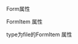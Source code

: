 
Form属性

<CurdTable :data="data" :columns="columns" :option="option"></CurdTable>

FormItem 属性

<CurdTable :data="data1" :columns="columns" :option="option"></CurdTable>

type为file的FormItem 属性

<CurdTable :data="data2" :columns="columns" :option="option"></CurdTable>


<script setup>
import { ref } from "vue"
const columns = ref([
  {prop: "prop",label:"属性"},
  {prop: "desc",label:"说明"},
  {prop: "type",label:"类型"},
  {prop: "opValue",label:"可选值"},
  {prop: "deValue",label:"默认值"},
])
const option = {
    hideMenu: true, // 是否隐藏右侧工具菜单
    hideOperation: true, // 是否隐藏操作列
    hideBtnAdd: true, // 是否隐藏添加按钮
    pageHide: true, // 是否隐藏分页器
}
const data = ref([
    {prop: "model", desc:"表单数据对象",type: "object",opValue: "--",deValue: "--"},
    {prop: "inline", desc:"行内表单模式",type: "boolean",opValue: "--",deValue: "false"}
])

// FormItem属性
const data1 = ref([
    {prop: "prop", desc:"表单域model字段",type: "string",opValue: "--",deValue: "--"},
    {prop: "label", desc:"标签",type: "string",opValue: "--",deValue: "--"},
    {prop: "label-width", desc:"标签的宽度",type: "string|number",opValue: "--",deValue: "--"},
    {prop: "label", desc:"标签",type: "string",opValue: "--",deValue: "--"},
    {prop: "type", desc:"表单类型",type: "string",opValue: "input, select, radio, checkbox, input-number, input-range, switch, file, input-password, date-picker, color-picker, value",deValue: "--"},
    {prop: "span", desc:"排版中占一行的比例",type: "number",opValue: "1-24",deValue: "24"},
    {prop: "value", desc:"初始值",type: "string|number|array",opValue: "--",deValue: "--"},
    {prop: "options", desc:"选项数组",type: "array",opValue: "--",deValue: "--"},
    {prop: "asyncOptions", desc:"异步获取选项的函数，需返回promise",type: "function",opValue: "--",deValue: "--"},
    {prop: "props", desc:"绑定在输入组件上的属性",type: "object",opValue: "--",deValue: "--"},
    {prop: "eventObject", desc:"绑定在组件上的事件",type: "object",opValue: "blur,click,change,focus",deValue: "--"},
])
// FormItem属性，type为file的额外属性
const data2 = ref([
    {prop: "action", desc:"上传地址",type: "string",opValue: "--",deValue: "--"},
    {prop: "maxsize", desc:"文件大小最大值",type: "number",opValue: "--",deValue: "--"},
    {prop: "fileType", desc:"上传的文件类型",type: "string",opValue: "image/video",deValue: "image"},
    {prop: "success", desc:"上传成功的回调",type: "(res: AxiosResponse,file: File)=>{}",opValue: "--",deValue: "--"}
])
</script>